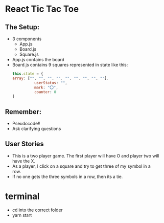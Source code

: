 # React Tic Tac Toe

## The Setup:
- 3 components
    - App.js
    - Board.js
    - Square.js
- App.js contains the board
- Board.js contains 9 squares represented in state like this:
    ``` javascript
    this.state = {
    array: ["", "", "", "", "", "", "", "", ""],
              userStatus: "",
              mark: "⭕️",
              counter: 0
    }
    ```

## Remember:
- Pseudocode!!
- Ask clarifying questions

## User Stories
- This is a two player game. The first player will have O and player two will have the X. 
- As a player, I click on a square and try to get three of my symbol in a row. 
- If no one gets the three symbols in a row, then its a tie. 

# terminal
- cd into the correct folder
- yarn start 
